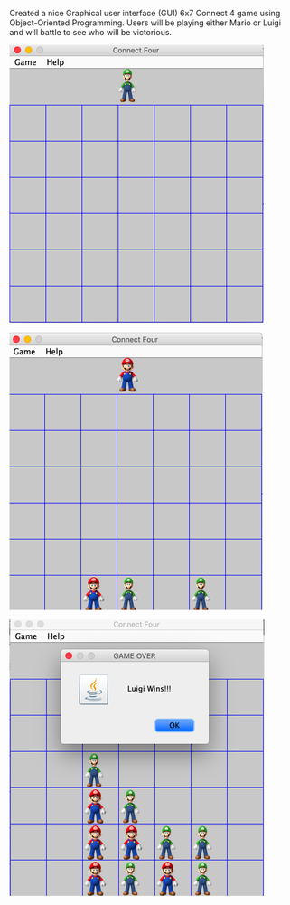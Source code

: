 Created a nice Graphical user interface (GUI) 6x7 Connect 4 game using Object-Oriented Programming. Users will be playing either Mario or Luigi and will battle to see who will be victorious.  

![alt text](https://github.com/tufayldhalla/Connect4/blob/master/Start.png)

![alt text](https://github.com/tufayldhalla/Connect4/blob/master/Gameplay.png)

![alt text](https://github.com/tufayldhalla/Connect4/blob/master/Win.png)
